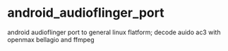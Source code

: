 android_audioflinger_port
=========================

android audioflinger port to general linux flatform; decode auido ac3 with openmax bellagio and ffmpeg
